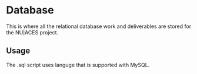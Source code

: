 # Database

This is where all the relational database work and deliverables are stored for the NU|ACES project.

## Usage

The .sql script uses languge that is supported with MySQL. 
